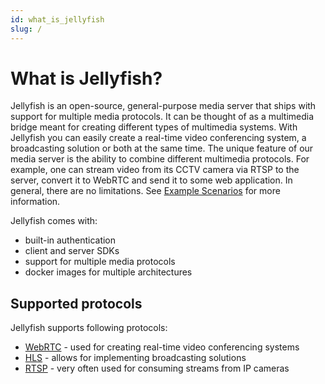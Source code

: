 ```yaml
---
id: what_is_jellyfish
slug: /
---
```


# What is Jellyfish?

Jellyfish is an open-source, general-purpose media server that ships with support for multiple media protocols.
It can be thought of as a multimedia bridge meant for creating different types of multimedia systems. 
With Jellyfish you can easily create a real-time video conferencing system, a broadcasting solution or both at the same time. 
The unique feature of our media server is the ability to combine different multimedia protocols. 
For example, one can stream video from its CCTV camera via RTSP to the server, convert it to WebRTC and send it to some web application. 
In general, there are no limitations. 
See [Example Scenarios](example_scenarios.md) for more information.

Jellyfish comes with:
* built-in authentication
* client and server SDKs
* support for multiple media protocols
* docker images for multiple architectures

## Supported protocols

Jellyfish supports following protocols:
* [WebRTC](https://webrtc.org/) - used for creating real-time video conferencing systems
* [HLS](https://developer.apple.com/streaming/) - allows for implementing broadcasting solutions
* [RTSP](https://www.rfc-editor.org/rfc/rfc2326.html) - very often used for consuming streams from IP cameras
